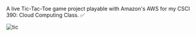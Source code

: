 A live Tic-Tac-Toe game project playable with Amazon's AWS  for my CSCI 390: Cloud Computing Class. ✅




![tic](https://user-images.githubusercontent.com/24784219/181700288-ad39cd86-1f82-449a-b91b-ab10740f374f.jpg)
